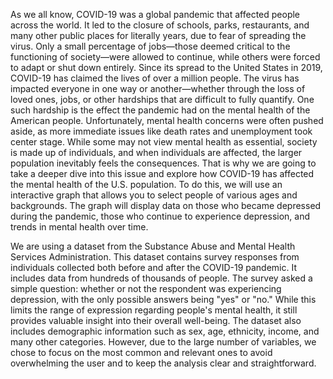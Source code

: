 As we all know, COVID-19 was a global pandemic that affected people across the world. It led to the closure of schools, parks, restaurants, and many other public places for literally years, due to fear of spreading the virus. Only a small percentage of jobs—those deemed critical to the functioning of society—were allowed to continue, while others were forced to adapt or shut down entirely.
Since its spread to the United States in 2019, COVID-19 has claimed the lives of over a million people. The virus has impacted everyone in one way or another—whether through the loss of loved ones, jobs, or other hardships that are difficult to fully quantify.
One such hardship is the effect the pandemic had on the mental health of the American people. Unfortunately, mental health concerns were often pushed aside, as more immediate issues like death rates and unemployment took center stage. While some may not view mental health as essential, society is made up of individuals, and when individuals are affected, the larger population inevitably feels the consequences.
That is why we are going to take a deeper dive into this issue and explore how COVID-19 has affected the mental health of the U.S. population.
To do this, we will use an interactive graph that allows you to select people of various ages and backgrounds. The graph will display data on those who became depressed during the pandemic, those who continue to experience depression, and trends in mental health over time.

We are using a dataset from the Substance Abuse and Mental Health Services Administration. This dataset contains survey responses from individuals collected both before and after the COVID-19 pandemic. It includes data from hundreds of thousands of people.
The survey asked a simple question: whether or not the respondent was experiencing depression, with the only possible answers being "yes" or "no." While this limits the range of expression regarding people's mental health, it still provides valuable insight into their overall well-being.
The dataset also includes demographic information such as sex, age, ethnicity, income, and many other categories. However, due to the large number of variables, we chose to focus on the most common and relevant ones to avoid overwhelming the user and to keep the analysis clear and straightforward.

